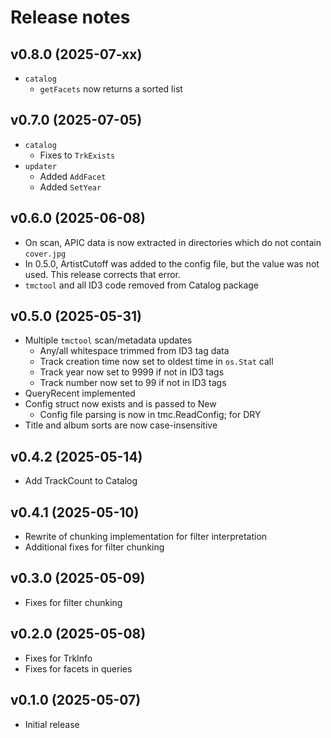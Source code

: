 # Release notes

## v0.8.0 (2025-07-xx)

- `catalog`
  - `getFacets` now returns a sorted list


## v0.7.0 (2025-07-05)

- `catalog`
  - Fixes to `TrkExists`
- `updater`
  - Added `AddFacet`
  - Added `SetYear`


## v0.6.0 (2025-06-08)

- On scan, APIC data is now extracted in directories which do not
  contain `cover.jpg`
- In 0.5.0, ArtistCutoff was added to the config file, but the value
  was not used. This release corrects that error.
- `tmctool` and all ID3 code removed from Catalog package


## v0.5.0 (2025-05-31)

- Multiple `tmctool` scan/metadata updates
  - Any/all whitespace trimmed from ID3 tag data
  - Track creation time now set to oldest time in `os.Stat` call
  - Track year now set to 9999 if not in ID3 tags
  - Track number now set to 99 if not in ID3 tags
- QueryRecent implemented
- Config struct now exists and is passed to New
  - Config file parsing is now in tmc.ReadConfig; for DRY
- Title and album sorts are now case-insensitive


## v0.4.2 (2025-05-14)

- Add TrackCount to Catalog


## v0.4.1 (2025-05-10)

- Rewrite of chunking implementation for filter interpretation
- Additional fixes for filter chunking


## v0.3.0 (2025-05-09)

- Fixes for filter chunking


## v0.2.0 (2025-05-08)

- Fixes for TrkInfo
- Fixes for facets in queries


## v0.1.0 (2025-05-07)

- Initial release

